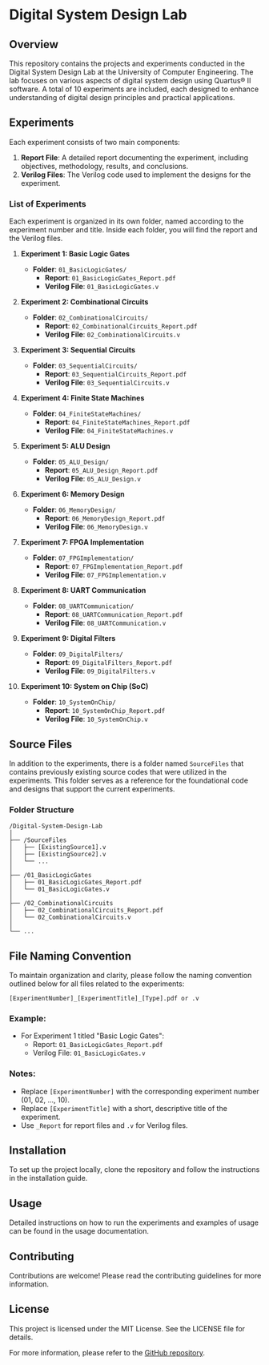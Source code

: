 # Digital System Design Lab

## Overview
This repository contains the projects and experiments conducted in the Digital System Design Lab at the University of Computer Engineering. The lab focuses on various aspects of digital system design using Quartus® II software. A total of 10 experiments are included, each designed to enhance understanding of digital design principles and practical applications.

## Experiments
Each experiment consists of two main components:
1. **Report File**: A detailed report documenting the experiment, including objectives, methodology, results, and conclusions.
2. **Verilog Files**: The Verilog code used to implement the designs for the experiment.

### List of Experiments
Each experiment is organized in its own folder, named according to the experiment number and title. Inside each folder, you will find the report and the Verilog files.

1. **Experiment 1: Basic Logic Gates**
   - **Folder**: `01_BasicLogicGates/`
     - **Report**: `01_BasicLogicGates_Report.pdf`
     - **Verilog File**: `01_BasicLogicGates.v`
   
2. **Experiment 2: Combinational Circuits**
   - **Folder**: `02_CombinationalCircuits/`
     - **Report**: `02_CombinationalCircuits_Report.pdf`
     - **Verilog File**: `02_CombinationalCircuits.v`
   
3. **Experiment 3: Sequential Circuits**
   - **Folder**: `03_SequentialCircuits/`
     - **Report**: `03_SequentialCircuits_Report.pdf`
     - **Verilog File**: `03_SequentialCircuits.v`
   
4. **Experiment 4: Finite State Machines**
   - **Folder**: `04_FiniteStateMachines/`
     - **Report**: `04_FiniteStateMachines_Report.pdf`
     - **Verilog File**: `04_FiniteStateMachines.v`
   
5. **Experiment 5: ALU Design**
   - **Folder**: `05_ALU_Design/`
     - **Report**: `05_ALU_Design_Report.pdf`
     - **Verilog File**: `05_ALU_Design.v`
   
6. **Experiment 6: Memory Design**
   - **Folder**: `06_MemoryDesign/`
     - **Report**: `06_MemoryDesign_Report.pdf`
     - **Verilog File**: `06_MemoryDesign.v`
   
7. **Experiment 7: FPGA Implementation**
   - **Folder**: `07_FPGImplementation/`
     - **Report**: `07_FPGImplementation_Report.pdf`
     - **Verilog File**: `07_FPGImplementation.v`
   
8. **Experiment 8: UART Communication**
   - **Folder**: `08_UARTCommunication/`
     - **Report**: `08_UARTCommunication_Report.pdf`
     - **Verilog File**: `08_UARTCommunication.v`
   
9. **Experiment 9: Digital Filters**
   - **Folder**: `09_DigitalFilters/`
     - **Report**: `09_DigitalFilters_Report.pdf`
     - **Verilog File**: `09_DigitalFilters.v`
   
10. **Experiment 10: System on Chip (SoC)**
    - **Folder**: `10_SystemOnChip/`
      - **Report**: `10_SystemOnChip_Report.pdf`
      - **Verilog File**: `10_SystemOnChip.v`

## Source Files
In addition to the experiments, there is a folder named `SourceFiles` that contains previously existing source codes that were utilized in the experiments. This folder serves as a reference for the foundational code and designs that support the current experiments.

### Folder Structure
```
/Digital-System-Design-Lab
│
├── /SourceFiles
│   ├── [ExistingSource1].v
│   ├── [ExistingSource2].v
│   └── ...
│
├── /01_BasicLogicGates
│   ├── 01_BasicLogicGates_Report.pdf
│   └── 01_BasicLogicGates.v
│
├── /02_CombinationalCircuits
│   ├── 02_CombinationalCircuits_Report.pdf
│   └── 02_CombinationalCircuits.v
│
└── ...
```

## File Naming Convention
To maintain organization and clarity, please follow the naming convention outlined below for all files related to the experiments:

```
[ExperimentNumber]_[ExperimentTitle]_[Type].pdf or .v
```

### Example:
- For Experiment 1 titled "Basic Logic Gates":
  - Report: `01_BasicLogicGates_Report.pdf`
  - Verilog File: `01_BasicLogicGates.v`

### Notes:
- Replace `[ExperimentNumber]` with the corresponding experiment number (01, 02, ..., 10).
- Replace `[ExperimentTitle]` with a short, descriptive title of the experiment.
- Use `_Report` for report files and `.v` for Verilog files.

## Installation
To set up the project locally, clone the repository and follow the instructions in the installation guide.

## Usage
Detailed instructions on how to run the experiments and examples of usage can be found in the usage documentation.

## Contributing
Contributions are welcome! Please read the contributing guidelines for more information.

## License
This project is licensed under the MIT License. See the LICENSE file for details.

For more information, please refer to the [GitHub repository](https://github.com/hosseinMsh/DSD-LAB).
